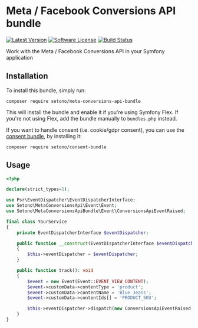 # Meta / Facebook Conversions API bundle

[![Latest Version][ico-version]][link-packagist]
[![Software License][ico-license]](LICENSE)
[![Build Status][ico-github-actions]][link-github-actions]

Work with the Meta / Facebook Conversions API in your Symfony application

## Installation

To install this bundle, simply run:

```shell
composer require setono/meta-conversions-api-bundle
```

This will install the bundle and enable it if you're using Symfony Flex. If you're not using Flex, add the bundle
manually to `bundles.php` instead.

If you want to handle consent (i.e. cookie/gdpr consent), you can use the [consent bundle](https://github.com/Setono/ConsentBundle), by installing it:

```shell
composer require setono/consent-bundle
```

## Usage

```php
<?php

declare(strict_types=1);

use Psr\EventDispatcher\EventDispatcherInterface;
use Setono\MetaConversionsApi\Event\Event;
use Setono\MetaConversionsApiBundle\Event\ConversionsApiEventRaised;

final class YourService
{
    private EventDispatcherInterface $eventDispatcher;

    public function __construct(EventDispatcherInterface $eventDispatcher)
    {
        $this->eventDispatcher = $eventDispatcher;
    }

    public function track(): void
    {
        $event = new Event(Event::EVENT_VIEW_CONTENT);
        $event->customData->contentType = 'product';
        $event->customData->contentName = 'Blue Jeans';
        $event->customData->contentIds[] = 'PRODUCT_SKU';

        $this->eventDispatcher->dispatch(new ConversionsApiEventRaised($event));
    }
}
```

[ico-version]: https://poser.pugx.org/setono/meta-conversions-api-bundle/v/stable
[ico-license]: https://poser.pugx.org/setono/meta-conversions-api-bundle/license
[ico-github-actions]: https://github.com/Setono/MetaConversionsApiBundle/workflows/build/badge.svg

[link-packagist]: https://packagist.org/packages/setono/meta-conversions-api-bundle
[link-github-actions]: https://github.com/Setono/MetaConversionsApiBundle/actions
